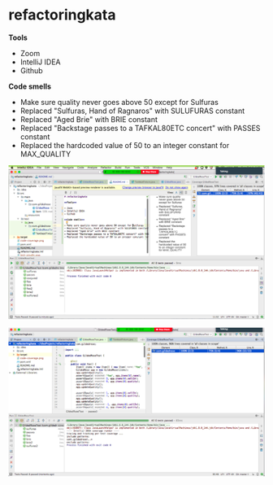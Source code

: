 # refactoringkata

**Tools**

- Zoom 
- IntelliJ IDEA 
- Github 

**Code smells**

- Make sure quality never goes above 50 except for Sulfuras
- Replaced "Sulfuras, Hand of Ragnaros" with SULUFURAS constant
- Replaced "Aged Brie" with BRIE constant
- Replaced "Backstage passes to a TAFKAL80ETC concert" with PASSES constant
- Replaced the hardcoded value of 50 to an integer constant for MAX_QUALITY


![Code Coverage](https://github.com/digs76in/refactoringkata/blob/master/code-coverage.png)

![Test Results](https://github.com/digs76in/refactoringkata/blob/master/test-results.png)

